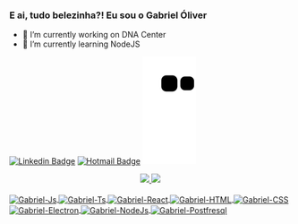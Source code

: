 ### E ai, tudo belezinha?! Eu sou o Gabriel Óliver

- 🔭 I’m currently working on DNA Center 
- 🌱 I’m currently learning NodeJS

[![Linkedin Badge](https://img.shields.io/badge/-LinkedIn-blue?style=flat-square&logo=Linkedin&logoColor=white&link=https://www.linkedin.com/in/gabriel-%C3%B3liver-moura-527b41215/)](https://www.linkedin.com/in/gabriel-%C3%B3liver-moura-527b41215/)
[![Hotmail Badge](https://img.shields.io/badge/-Hotmail-0078D4?style=flat-square&logo=microsoft-outlook&logoColor=white&link=mailto:gabriel-oliver-moura@outlook.com)](mailto:gabriel-oliver-moura@outlook.com)
 ![Snake animation](https://github.com/Gabriel-Oliver/Gabriel-Oliver/blob/output/github-contribution-grid-snake.svg)
<div align="center" >
  <a href="https://github.com/Gabriel-Oliver">
  <img height="160em" src="https://github-readme-stats.vercel.app/api?username=Gabriel-Oliver&show_icons=true&theme=dracula&include_all_commits=true&include_all_prs=true&count_private=true"/>
  <img height="160em" src="https://github-readme-stats.vercel.app/api/top-langs/?username=Gabriel-Oliver&layout=compact&langs_count=7&theme=dracula"/>
</div>
<div style="display: inline_block"><br/>
  <img align="center" alt="Gabriel-Js" height="30" width="40" src="https://cdn.jsdelivr.net/gh/devicons/devicon/icons/javascript/javascript-original.svg">
  <img align="center" alt="Gabriel-Ts" height="30" width="40" src="https://cdn.jsdelivr.net/gh/devicons/devicon/icons/typescript/typescript-original.svg">
  <img align="center" alt="Gabriel-React" height="30" width="40" src="https://cdn.jsdelivr.net/gh/devicons/devicon/icons/react/react-original.svg">
  <img align="center" alt="Gabriel-HTML" height="30" width="40" src="https://cdn.jsdelivr.net/gh/devicons/devicon/icons/html5/html5-original.svg" />
  <img align="center" alt="Gabriel-CSS" height="30" width="40" src="https://cdn.jsdelivr.net/gh/devicons/devicon/icons/css3/css3-original.svg" />
  <img align="center" alt="Gabriel-Electron" height="30" width="40" src="https://cdn.jsdelivr.net/gh/devicons/devicon/icons/electron/electron-original.svg" />
  <img align="center" alt="Gabriel-NodeJs" height="30" width="40" src="https://cdn.jsdelivr.net/gh/devicons/devicon/icons/nodejs/nodejs-original.svg" />
  <img align="center" alt="Gabriel-Postfresql" height="30" width="40" src="https://cdn.jsdelivr.net/gh/devicons/devicon/icons/postgresql/postgresql-original.svg" />
</div>

 


